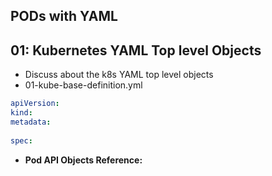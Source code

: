 ## PODs with YAML
## 01: Kubernetes YAML Top level Objects
- Discuss about the k8s YAML top level objects
- 01-kube-base-definition.yml

```yml
apiVersion:
kind:
metadata:
  
spec:
```
- **Pod API Objects Reference:** [](https://kubernetes.io/docs/reference/generated/kubernetes-api/v1.26/#pod-v1-core)